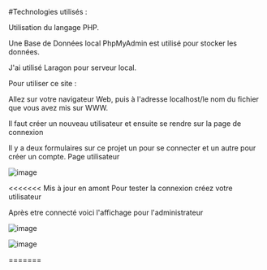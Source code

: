 #Technologies utilisés :

Utilisation du langage PHP.

Une Base de Données local PhpMyAdmin est utilisé pour stocker les données.

J'ai utilisé Laragon pour serveur local.

Pour utiliser ce site :

Allez sur votre navigateur Web, puis à l'adresse localhost/le nom du fichier que vous avez mis sur WWW.

Il faut créer un nouveau utilisateur et ensuite se rendre sur la page de connexion

Il y a deux formulaires sur ce projet un pour se connecter et un autre pour créer un compte.
Page utilisateur

![image](https://user-images.githubusercontent.com/70956278/162480090-126884ea-bc5c-4903-a536-506a7eae59f8.png)

<<<<<<< Mis à jour en amont
Pour tester la connexion créez votre utilisateur

Après etre connecté voici l'affichage pour l'administrateur

![image](https://user-images.githubusercontent.com/70956278/162480233-5cfc02b6-f538-4c01-a38d-76202f39a9b9.png)



![image](https://user-images.githubusercontent.com/70956278/162480282-baa7436b-aa08-4144-8fd9-b12f8755de13.png)



=======
